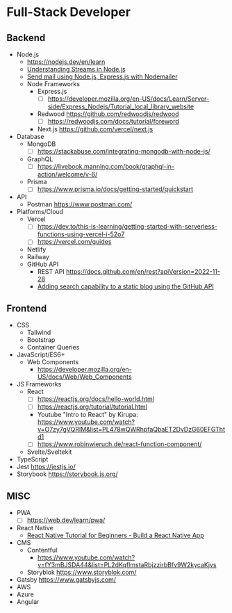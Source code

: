 # Full-Stack Developer

## Backend
- Node.js
    - https://nodejs.dev/en/learn 
    - [Understanding Streams in Node.js](https://nodesource.com/blog/understanding-streams-in-nodejs/)
    - [Send mail using Node.js, Express.js with Nodemailer](https://medium.com/coox-tech/send-mail-using-node-js-express-js-with-nodemailer-93f4d62c83ee)
  - Node Frameworks
    - Express.js
      - [ ] https://developer.mozilla.org/en-US/docs/Learn/Server-side/Express_Nodejs/Tutorial_local_library_website 
    - Redwood https://github.com/redwoodjs/redwood
      - [ ] https://redwoodjs.com/docs/tutorial/foreword 
    - Next.js https://github.com/vercel/next.js
- Database
  - MongoDB
    - [ ] https://stackabuse.com/integrating-mongodb-with-node-js/
  - GraphQL
    - [ ] https://livebook.manning.com/book/graphql-in-action/welcome/v-6/ 
  - Prisma
    - [ ] https://www.prisma.io/docs/getting-started/quickstart
- API
  - Postman https://www.postman.com/
- Platforms/Cloud
  - Vercel
    - [ ] https://dev.to/this-is-learning/getting-started-with-serverless-functions-using-vercel-i-52o7
    - [ ] https://vercel.com/guides
  - Netlify
  - Railway
  - GitHub API
    - REST API https://docs.github.com/en/rest?apiVersion=2022-11-28
    - [Adding search capability to a static blog using the GitHub API](https://www.codejam.info/2021/07/search-static-blog-github-api.html)

## Frontend
- CSS
  - Tailwind 
  - Bootstrap 
  - Container Queries
- JavaScript/ES6+
  - Web Components
    - https://developer.mozilla.org/en-US/docs/Web/Web_Components 
- JS Frameworks
  - React
    - [ ] https://reactjs.org/docs/hello-world.html
    - [ ] https://reactjs.org/tutorial/tutorial.html
    - Youtube "Intro to React" by Kirupa: https://www.youtube.com/watch?v=O7zy7gVQRIM&list=PL478wQWRhpfaQbaET2DvDzG60EFGThtd1
    - [ ] https://www.robinwieruch.de/react-function-component/
  - Svelte/Sveltekit
- TypeScript
- Jest https://jestjs.io/
- Storybook https://storybook.js.org/

## MISC
- PWA
  - [ ] https://web.dev/learn/pwa/ 
- React Native
    - [React Native Tutorial for Beginners - Build a React Native App](https://www.youtube.com/watch?v=0-S5a0eXPoc)
- CMS
  - Contentful 
    - https://www.youtube.com/watch?v=fY3mBJSDA44&list=PL2dKqfImstaRbjzzirbBfv9W2kycaKjvs
  - Storyblok https://www.storyblok.com/
- Gatsby https://www.gatsbyjs.com/
- AWS
- Azure
- Angular
